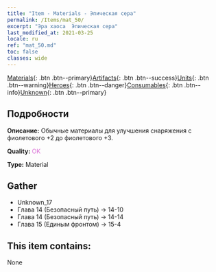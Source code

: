 ```yaml
---
title: "Item - Materials - Эпическая сера"
permalink: /Items/mat_50/
excerpt: "Эра хаоса  Эпическая сера"
last_modified_at: 2021-03-25
locale: ru
ref: "mat_50.md"
toc: false
classes: wide
---
```

 [Materials](/ru/Items/){: .btn .btn--primary}[Artifacts](/ru/Items/Artifacts/){: .btn .btn--success}[Units](/ru/Items/Units/){: .btn .btn--warning}[Heroes](/ru/Items/Heroes/){: .btn .btn--danger}[Consumables](/ru/Items/Consumables/){: .btn .btn--info}[Unknown](/ru/Items/Unknown/){: .btn .btn--primary}

## Подробности
 **Описание:** Обычные материалы для улучшения снаряжения c фиолетового +2 до фиолетового +3.

 **Quality:** <span style="color: #DA70D6">OK</span>

 **Type:** Material

## Gather

*    Unknown_17 
*    Глава 14 (Безопасный путь) -> 14-10 
*    Глава 14 (Безопасный путь) -> 14-14 
*    Глава 15 (Единым фронтом) -> 15-4 

## This item contains:

  None

